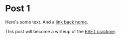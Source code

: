 # Post 1

Here's some text. And a [link back home](../README.md).

This post will become a writeup of the [ESET crackme](https://join.eset.com/en/challenges/crack-me).

